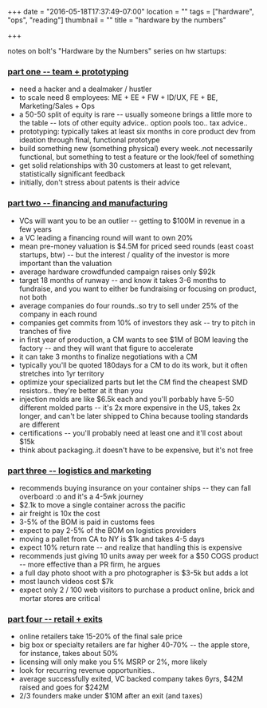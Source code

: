 +++
date = "2016-05-18T17:37:49-07:00"
location = ""
tags = ["hardware", "ops", "reading"]
thumbnail = ""
title = "hardware by the numbers"

+++

notes on bolt's "Hardware by the Numbers" series on hw startups:

<!--more-->


### [part one -- team + prototyping](https://blog.bolt.io/hardware-by-the-numbers-part-1-team-prototyping-b225a33f55bf)
* need a hacker and a dealmaker / hustler
* to scale need 8 employees: ME + EE + FW + ID/UX, FE + BE, Marketing/Sales + Ops
* a 50-50 split of equity is rare -- usually someone brings a little more to the table --
lots of other equity advice.. option pools too.. tax advice..
* prototyping: typically takes at least six months in core product dev
from ideation through final, functional prototype
* build something new (something physical) every week..not necessarily functional,
but something to test a feature or the look/feel of something
* get solid relationships with 30 customers at least
to get relevant, statistically significant feedback
* initially, don't stress about patents is their advice


### [part two -- financing and manufacturing](https://blog.bolt.io/hardware-by-the-numbers-part-2-financing-manufacturing-474c7efe6c5f)
* VCs will want you to be an outlier -- getting to $100M in revenue in a few years
* a VC leading a financing round will want to own 20%
* mean pre-money valuation is $4.5M for priced seed rounds (east coast startups, btw) --
but the interest / quality of the investor is more important than the valuation
* average hardware crowdfunded campaign raises only $92k
* target 18 months of runway -- and know it takes 3-6 months to fundraise,
and you want to either be fundraising or focusing on product, not both
* average companies do four rounds..so try to sell under 25% of the company in each round
* companies get commits from 10% of investors they ask -- try to pitch in tranches of five
* in first year of production, a CM wants to see $1M of BOM leaving the factory --
and they will want that figure to accelerate
* it can take 3 months to finalize negotiations with a CM
* typically you'll be quoted 180days for a CM to do its work, but it often stretches into 1yr territory
* optimize your specialized parts but let the CM find the cheapest SMD resistors..
they're better at it than you
* injection molds are like $6.5k each and you'll porbably have 5-50 different molded parts --
it's 2x more expensive in the US, takes 2x longer, and can't be later shipped to China
because tooling standards are different
* certifications -- you'll probably need at least one and it'll cost about $15k
* think about packaging..it doesn't have to be expensive, but it's not free


### [part three -- logistics and marketing](https://blog.bolt.io/hardware-by-the-numbers-part-3-logistics-marketing-1c7f37b64c05)
* recommends buying insurance on your container ships --
they can fall overboard :o and it's a 4-5wk journey
* $2.1k to move a single container across the pacific
* air freight is 10x the cost
* 3-5% of the BOM is paid in customs fees
* expect to pay 2-5% of the BOM on logistics providers
* moving a pallet from CA to NY is $1k and takes 4-5 days
* expect 10% return rate -- and realize that handling this is expensive
* recommends just giving 10 units away per week for a $50 COGS product --
more effective than a PR firm, he argues
* a full day photo shoot with a pro photographer is $3-5k but adds a lot
* most launch videos cost $7k
* expect only 2 / 100 web visitors to purchase a product online,
brick and mortar stores are critical


### [part four -- retail + exits](https://blog.bolt.io/hardware-by-the-numbers-part-4-retail-exits-7b5e68cbd54a)
* online retailers take 15-20% of the final sale price
* big box or specialty retailers are far higher 40-70% --
the apple store, for instance, takes about 50%
* licensing will only make you 5% MSRP or 2%, more likely
* look for recurring revenue opportunities..
* average successfully exited, VC backed company takes 6yrs, $42M raised and goes for $242M
* 2/3 founders make under $10M after an exit (and taxes)
